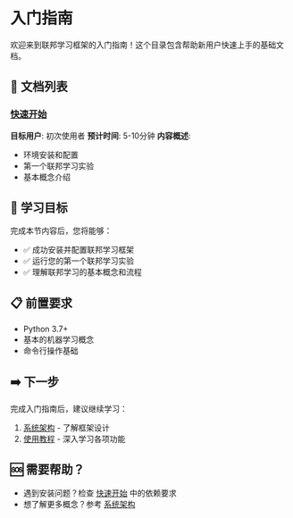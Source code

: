 # 入门指南

欢迎来到联邦学习框架的入门指南！这个目录包含帮助新用户快速上手的基础文档。

## 📁 文档列表

### [快速开始](./quick_start.md)
**目标用户**: 初次使用者
**预计时间**: 5-10分钟
**内容概述**: 
- 环境安装和配置
- 第一个联邦学习实验
- 基本概念介绍

## 🎯 学习目标

完成本节内容后，您将能够：
- ✅ 成功安装并配置联邦学习框架
- ✅ 运行您的第一个联邦学习实验
- ✅ 理解联邦学习的基本概念和流程

## 📋 前置要求

- Python 3.7+
- 基本的机器学习概念
- 命令行操作基础

## ➡️ 下一步

完成入门指南后，建议继续学习：
1. [系统架构](../02-architecture/) - 了解框架设计
2. [使用教程](../03-tutorials/) - 深入学习各项功能

## 🆘 需要帮助？

- 遇到安装问题？检查 [快速开始](./quick_start.md) 中的依赖要求
- 想了解更多概念？参考 [系统架构](../02-architecture/architecture.md)
